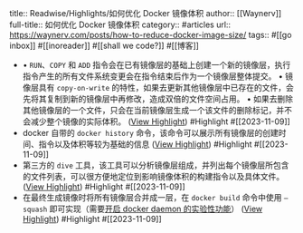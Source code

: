 title:: Readwise/Highlights/如何优化 Docker 镜像体积
author:: [[Waynerv]]
full-title:: 如何优化 Docker 镜像体积
category:: #articles
url:: https://waynerv.com/posts/how-to-reduce-docker-image-size/
tags:: #[[go inbox]] #[[inoreader]] #[[shall we code?]] #[[博客]]

- •   `RUN`、`COPY` 和 `ADD` 指令会在已有镜像层的基础上创建一个新的镜像层，执行指令产生的所有文件系统变更会在指令结束后作为一个镜像层整体提交。
  •   镜像层具有 `copy-on-write` 的特性，如果去更新其他镜像层中已存在的文件，会先将其复制到新的镜像层中再修改，造成双倍的文件空间占用。
  •   如果去删除其他镜像层的一个文件，只会在当前镜像层生成一个该文件的删除标记，并不会减少整个镜像的实际体积。 ([View Highlight](https://read.readwise.io/read/01hes03jthvywta4hpk2948s42)) #Highlight #[[2023-11-09]]
- docker 自带的 `docker history` 命令，该命令可以展示所有镜像层的创建时间、指令以及体积等较为基础的信息 ([View Highlight](https://read.readwise.io/read/01hes03ynn87cpnf20af621rqe)) #Highlight #[[2023-11-09]]
- 第三方的 `dive` 工具，该工具可以分析镜像层组成，并列出每个镜像层所包含的文件列表，可以很方便地定位到影响镜像体积的构建指令以及具体文件。 ([View Highlight](https://read.readwise.io/read/01hes043x8tepve10d24znysd1)) #Highlight #[[2023-11-09]]
- 在最终生成镜像时将所有镜像层合并成一层，在 `docker build` 命令中使用 `—squash` 即可实现（需要[开启 docker daemon 的实验性功能](https://docs.docker.com/engine/reference/commandline/dockerd/#description)） ([View Highlight](https://read.readwise.io/read/01hes07kd1zr7b85v9w72tae1y)) #Highlight #[[2023-11-09]]
